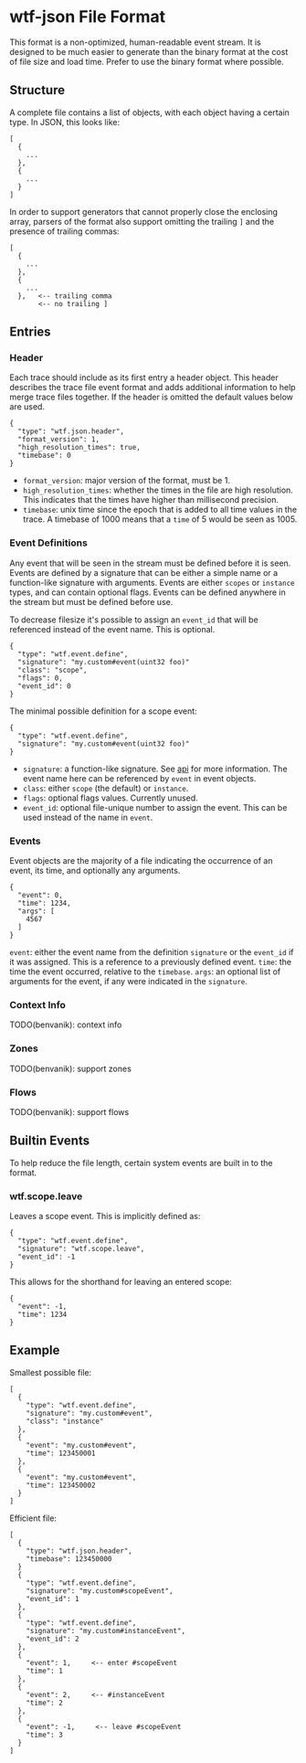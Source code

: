 # wtf-json File Format

This format is a non-optimized, human-readable event stream. It is designed to
be much easier to generate than the binary format at the cost of file size
and load time. Prefer to use the binary format where possible.

## Structure

A complete file contains a list of objects, with each object having a certain
type. In JSON, this looks like:

    [
      {
        ...
      },
      {
        ...
      }
    ]

In order to support generators that cannot properly close the enclosing array,
parsers of the format also support omitting the trailing `]` and the presence of
trailing commas:

    [
      {
        ...
      },
      {
        ...
      },   <-- trailing comma
           <-- no trailing ]

## Entries

### Header

Each trace should include as its first entry a header object. This header
describes the trace file event format and adds additional information to help
merge trace files together. If the header is omitted the default values below
are used.

    {
      "type": "wtf.json.header",
      "format_version": 1,
      "high_resolution_times": true,
      "timebase": 0
    }

* `format_version`: major version of the format, must be 1.
* `high_resolution_times`: whether the times in the file are high resolution.
This indicates that the times have higher than millisecond precision.
* `timebase`: unix time since the epoch that is added to all time values in the
trace. A timebase of 1000 means that a `time` of 5 would be seen as 1005.

### Event Definitions

Any event that will be seen in the stream must be defined before it is seen.
Events are defined by a signature that can be either a simple name or a
function-like signature with arguments. Events are either `scopes` or
`instance` types, and can contain optional flags. Events can be defined anywhere
in the stream but must be defined before use.

To decrease filesize it's possible to assign an `event_id` that will be
referenced instead of the event name. This is optional.

    {
      "type": "wtf.event.define",
      "signature": "my.custom#event(uint32 foo)"
      "class": "scope",
      "flags": 0,
      "event_id": 0
    }

The minimal possible definition for a scope event:

    {
      "type": "wtf.event.define",
      "signature": "my.custom#event(uint32 foo)"
    }

* `signature`: a function-like signature. See [api](api.md) for more
information. The event name here can be referenced by `event` in event objects.
* `class`: either `scope` (the default) or `instance`.
* `flags`: optional flags values. Currently unused.
* `event_id`: optional file-unique number to assign the event. This can be used
instead of the name in `event`.

### Events

Event objects are the majority of a file indicating the occurrence of an event,
its time, and optionally any arguments.

    {
      "event": 0,
      "time": 1234,
      "args": [
        4567
      ]
    }

`event`: either the event name from the definition `signature` or the `event_id`
if it was assigned. This is a reference to a previously defined event.
`time`: the time the event occurred, relative to the `timebase`.
`args`: an optional list of arguments for the event, if any were indicated in
the `signature`.

### Context Info

TODO(benvanik): context info

### Zones

TODO(benvanik): support zones

### Flows

TODO(benvanik): support flows

## Builtin Events

To help reduce the file length, certain system events are built in to the
format.

### wtf.scope.leave

Leaves a scope event. This is implicitly defined as:

    {
      "type": "wtf.event.define",
      "signature": "wtf.scope.leave",
      "event_id": -1
    }

This allows for the shorthand for leaving an entered scope:

    {
      "event": -1,
      "time": 1234
    }

## Example

Smallest possible file:

    [
      {
        "type": "wtf.event.define",
        "signature": "my.custom#event",
        "class": "instance"
      },
      {
        "event": "my.custom#event",
        "time": 123450001
      },
      {
        "event": "my.custom#event",
        "time": 123450002
      }
    ]

Efficient file:

    [
      {
        "type": "wtf.json.header",
        "timebase": 123450000
      }
      {
        "type": "wtf.event.define",
        "signature": "my.custom#scopeEvent",
        "event_id": 1
      },
      {
        "type": "wtf.event.define",
        "signature": "my.custom#instanceEvent",
        "event_id": 2
      },
      {
        "event": 1,     <-- enter #scopeEvent
        "time": 1
      },
      {
        "event": 2,     <-- #instanceEvent
        "time": 2
      },
      {
        "event": -1,     <-- leave #scopeEvent
        "time": 3
      }
    ]
